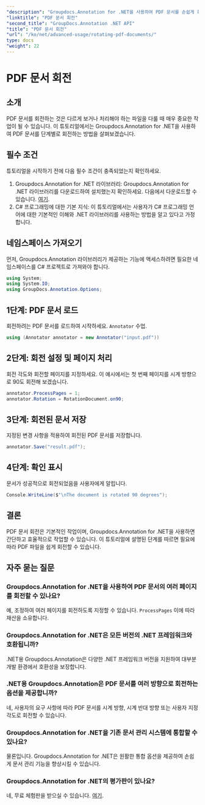 ```yaml
---
"description": "Groupdocs.Annotation for .NET을 사용하여 PDF 문서를 손쉽게 회전하는 방법을 알아보세요. 문서 관리 효율성을 높여보세요."
"linktitle": "PDF 문서 회전"
"second_title": "GroupDocs.Annotation .NET API"
"title": "PDF 문서 회전"
"url": "/ko/net/advanced-usage/rotating-pdf-documents/"
type: docs
"weight": 22
---
```


# PDF 문서 회전

## 소개
PDF 문서를 회전하는 것은 다르게 보거나 처리해야 하는 파일을 다룰 때 매우 중요한 작업이 될 수 있습니다. 이 튜토리얼에서는 Groupdocs.Annotation for .NET을 사용하여 PDF 문서를 단계별로 회전하는 방법을 살펴보겠습니다.
## 필수 조건
튜토리얼을 시작하기 전에 다음 필수 조건이 충족되었는지 확인하세요.
1. Groupdocs.Annotation for .NET 라이브러리: Groupdocs.Annotation for .NET 라이브러리를 다운로드하여 설치했는지 확인하세요. 다음에서 다운로드할 수 있습니다. [여기](https://releases.groupdocs.com/annotation/net/).
2. C# 프로그래밍에 대한 기본 지식: 이 튜토리얼에서는 사용자가 C# 프로그래밍 언어에 대한 기본적인 이해와 .NET 라이브러리를 사용하는 방법을 알고 있다고 가정합니다.

## 네임스페이스 가져오기
먼저, Groupdocs.Annotation 라이브러리가 제공하는 기능에 액세스하려면 필요한 네임스페이스를 C# 프로젝트로 가져와야 합니다.
```csharp
using System;
using System.IO;
using GroupDocs.Annotation.Options;
```
## 1단계: PDF 문서 로드
회전하려는 PDF 문서를 로드하여 시작하세요. `Annotator` 수업.
```csharp
using (Annotator annotator = new Annotator("input.pdf"))
```
## 2단계: 회전 설정 및 페이지 처리
회전 각도와 회전할 페이지를 지정하세요. 이 예시에서는 첫 번째 페이지를 시계 방향으로 90도 회전해 보겠습니다.
```csharp
annotator.ProcessPages = 1;
annotator.Rotation = RotationDocument.on90;
```
## 3단계: 회전된 문서 저장
지정된 변경 사항을 적용하여 회전된 PDF 문서를 저장합니다.
```csharp
annotator.Save("result.pdf");
```
## 4단계: 확인 표시
문서가 성공적으로 회전되었음을 사용자에게 알립니다.
```csharp
Console.WriteLine($"\nThe document is rotated 90 degrees");
```

## 결론
PDF 문서 회전은 기본적인 작업이며, Groupdocs.Annotation for .NET을 사용하면 간단하고 효율적으로 작업할 수 있습니다. 이 튜토리얼에 설명된 단계를 따르면 필요에 따라 PDF 파일을 쉽게 회전할 수 있습니다.
## 자주 묻는 질문
### Groupdocs.Annotation for .NET을 사용하여 PDF 문서의 여러 페이지를 회전할 수 있나요?
예, 조정하여 여러 페이지를 회전하도록 지정할 수 있습니다. `ProcessPages` 이에 따라 재산을 소유합니다.
### Groupdocs.Annotation for .NET은 모든 버전의 .NET 프레임워크와 호환됩니까?
.NET용 Groupdocs.Annotation은 다양한 .NET 프레임워크 버전을 지원하여 대부분 개발 환경에서 호환성을 보장합니다.
### .NET용 Groupdocs.Annotation은 PDF 문서를 여러 방향으로 회전하는 옵션을 제공합니까?
네, 사용자의 요구 사항에 따라 PDF 문서를 시계 방향, 시계 반대 방향 또는 사용자 지정 각도로 회전할 수 있습니다.
### Groupdocs.Annotation for .NET을 기존 문서 관리 시스템에 통합할 수 있나요?
물론입니다. Groupdocs.Annotation for .NET은 원활한 통합 옵션을 제공하여 손쉽게 문서 관리 기능을 향상시킬 수 있습니다.
### Groupdocs.Annotation for .NET의 평가판이 있나요?
네, 무료 체험판을 받으실 수 있습니다. [여기](https://releases.groupdocs.com/).